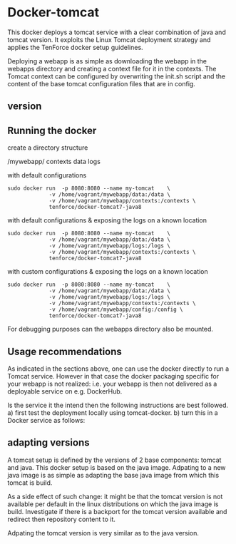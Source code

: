 # Docker-tomcat

This docker deploys a tomcat service with a clear combination of java and tomcat version. 
It exploits the Linux Tomcat deployment strategy and applies the TenForce docker setup guidelines.


Deploying a webapp is as simple as downloading the webapp in the webapps directory and creating a context file for it in the contexts.
The Tomcat context can be configured by overwriting the init.sh script and the content of the base tomcat configuration files that are in config.



## version



## Running the docker

create a directory structure

/mywebapp/
      contexts
      data
      logs
      

with default configurations
```
sudo docker run  -p 8080:8080 --name my-tomcat    \
             -v /home/vagrant/mywebapp/data:/data \ 
             -v /home/vagrant/mywebapp/contexts:/contexts \
             tenforce/docker-tomcat7-java8
```

with default configurations & exposing the logs on a known location
```
sudo docker run  -p 8080:8080 --name my-tomcat    \
             -v /home/vagrant/mywebapp/data:/data \ 
             -v /home/vagrant/mywebapp/logs:/logs \
             -v /home/vagrant/mywebapp/contexts:/contexts \
             tenforce/docker-tomcat7-java8
```

with custom configurations & exposing the logs on a known location
```
sudo docker run  -p 8080:8080 --name my-tomcat    \
             -v /home/vagrant/mywebapp/data:/data \ 
             -v /home/vagrant/mywebapp/logs:/logs \
             -v /home/vagrant/mywebapp/contexts:/contexts \
             -v /home/vagrant/mywebapp/config:/config \
             tenforce/docker-tomcat7-java8
```

For debugging purposes can the webapps directory also be mounted.


## Usage recommendations
As indicated in the sections above, one can use the docker directly to run a Tomcat service.
However in that case the docker packaging specific for your webapp is not realized: i.e. your webapp is then not delivered as a deployable service on e.g. DockerHub.

Is the service it the intend then the following instructions are best followed.
a) first test the deployment locally using tomcat-docker.
b) turn this in a Docker service as follows: 



## adapting versions
A tomcat setup is defined by the versions of 2 base components: tomcat and java.
This docker setup is based on the java image. Adpating to a new java image is as simple as adapting the base java image from which this tomcat is build.

As a side effect of such change: it might be that the tomcat version is not available per default in the linux distributions on which the java image is build.
Investigate if there is a backport for the tomcat version available and redirect then repository content to it.

Adpating the tomcat version is very similar as to the java version.

